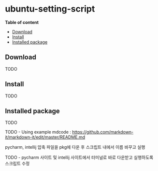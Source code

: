 # ubuntu-setting-script

__Table of content__

- [Download](#download)
- [Install](#install)
- [Installed package](#installed-package)

## Download

TODO

## Install

TODO


## Installed package

TODO

TODO - Using example mdcode : https://github.com/markdown-it/markdown-it/edit/master/README.md

pycharm, intellij 압축 파일을 pkg에 다운 후 스크립트 내에서 이름 바꾸고 실행

TODO - pycharm 사이트 및 intellij 사이트에서 터미널로 바로 다운받고 실행하도록 스크립트 수정

